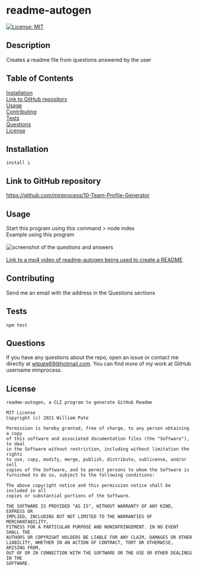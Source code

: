 
# readme-autogen
[![License: MIT](https://img.shields.io/badge/License-MIT-yellow.svg)](https://opensource.org/licenses/MIT)
## Description
Creates a readme file from questions answered by the user
## Table of Contents
[Installation](#installation)<br>
[Link to GitHub repository](#link-to-github-repository)<br>
[Usage](#usage)<br>
[Contributing](#contributing)<br>
[Tests](#tests)<br>
[Questions](#questions)<br>
[License](#license)
## Installation
```install i```
## Link to GitHub repository
https://github.com/minprocess/10-Team-Profile-Generator
## Usage
Start this program using this command > node index<br>
Example using this program<br><br>
![screenshot of the questions and answers](./assets/screenshot.png)<br>
<br>
[Link to a mp4 video of readme-autogen being used to create a README](.assets/Recording-of-using-readme-autogen.mp4)<br>

## Contributing
Send me an email with the address in the Questions sections
## Tests
```npm test```
## Questions
If you have any questions about the repo, open an issue or contact me directly at wtpate69@hotmail.com. You can find more of my work at GitHub username minprocess.
## License
    readme-autogen, a CLI program to generate GitHub Readme

    MIT License
    Copyright (c) 2021 William Pate
    
    Permission is hereby granted, free of charge, to any person obtaining a copy
    of this software and associated documentation files (the "Software"), to deal
    in the Software without restriction, including without limitation the rights
    to use, copy, modify, merge, publish, distribute, sublicense, and/or sell
    copies of the Software, and to permit persons to whom the Software is
    furnished to do so, subject to the following conditions:
    
    The above copyright notice and this permission notice shall be included in all
    copies or substantial portions of the Software.
    
    THE SOFTWARE IS PROVIDED "AS IS", WITHOUT WARRANTY OF ANY KIND, EXPRESS OR
    IMPLIED, INCLUDING BUT NOT LIMITED TO THE WARRANTIES OF MERCHANTABILITY,
    FITNESS FOR A PARTICULAR PURPOSE AND NONINFRINGEMENT. IN NO EVENT SHALL THE
    AUTHORS OR COPYRIGHT HOLDERS BE LIABLE FOR ANY CLAIM, DAMAGES OR OTHER
    LIABILITY, WHETHER IN AN ACTION OF CONTRACT, TORT OR OTHERWISE, ARISING FROM,
    OUT OF OR IN CONNECTION WITH THE SOFTWARE OR THE USE OR OTHER DEALINGS IN THE
    SOFTWARE.
